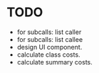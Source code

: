 TODO
====

* for subcalls: list caller
* for subcalls: list callee
* design UI component.
* calculate class costs.
* calculate summary costs.
